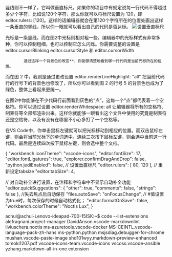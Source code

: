 竖线则不一样了，它叫做垂直标尺。如果你的项目中有规定说每一行代码不得超过多少个字符，比如说120个字符，那么你就可以将标尺设置为 120，即 editor.rulers: [120]。这样的话编辑器就会在第120个字符所在的位置处画出这样一条垂直的竖线，所以你一眼就可以看出自己的代码是否达标。
![设置垂直标尺](./res/012.png)


光标是一条竖线，而在图2中光标则相对粗一些。编辑器中的光标样式有非常多种，你可以控制粗细，也可以控制它怎么闪烁。你需要调整的设置是 editor.cursorBlinking editor.cursorStyle 和 editor.cursorWidth

            通过这样一个背景色的改变**，你能够清楚地看到哪一行代码是当前光标所在的位置。

而在图 2 中，我则是通过更改设置 editor.renderLineHighlight: "all" 把当前代码行的行号下的背景色也修改了，所以你可以看到图 2 的行号 5 的背景色也成为了绿色，整体上看起来更统一。

在图2中你能够在不少代码行前面看到灰色的“点”，这每一个“点”都代表着一个空格符。你可以通过设置 editor.renderWhitespace: all 让编辑器将所有的空格符、制表符等全部都渲染出来。这样你就能够一眼看出这个文件中使用的究竟是制表符还是空格符，以及有没有在哪里不小心多打了一个空格等。

在VS Code中，你单击鼠标左键就可以把光标移动到相应的位置。而双击鼠标左键，则会将当前光标下的单词选中。连续三次按下鼠标左键，则会选中当前这一行代码。最后是连续四次按下鼠标左键，则会选中整个文档。


{
  "workbench.iconTheme": "vscode-icons",
  "editor.fontSize": 17,
  "editor.fontLigatures": true,
  "explorer.confirmDragAndDrop": false,
  "python.jediEnabled": false,
  // 设置垂直标尺
  "editor.rulers": [
    80, 120
  ],
  // 重新设定tabsize
  "editor.tabSize": 4,

  // 对自动补全进行设置，在注释和字符串中不显示自动补全功能
  "editor.quickSuggestions": {
    "other": true,
    "comments": false,
    "strings": false
  },
  //失去焦点后自动保存
  "files.autoSave": "onFocusChange",
  // #值设置为true时，每次保存的时候自动格式化；
  "editor.formatOnSave": false,
  "workbench.colorTheme": "Noctis Lux",
}


achui@achui-Lenovo-ideapad-700-15ISK:~$ code --list-extensions 
alefragnani.project-manager
DavidAnson.vscode-markdownlint
liviuschera.noctis
ms-azuretools.vscode-docker
MS-CEINTL.vscode-language-pack-zh-hans
ms-python.python
msjsdiag.debugger-for-chrome
mushan.vscode-paste-image
shd101wyy.markdown-preview-enhanced
tomoki1207.pdf
vscode-icons-team.vscode-icons
vscoss.vscode-ansible
yzhang.markdown-all-in-one
extension